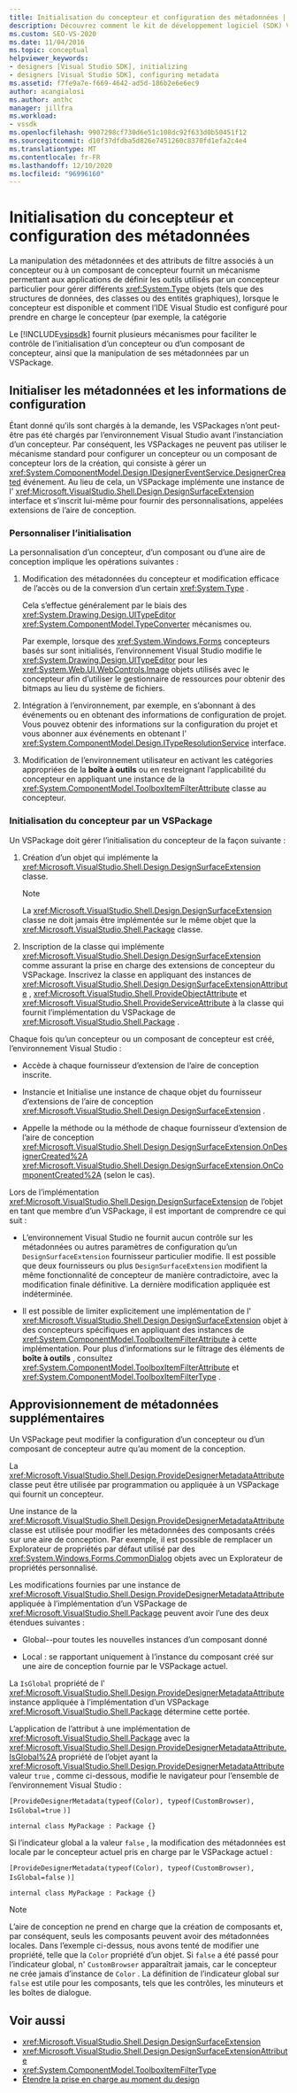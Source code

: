 ```yaml
---
title: Initialisation du concepteur et configuration des métadonnées | Microsoft Docs
description: Découvrez comment le kit de développement logiciel (SDK) Visual Studio facilite le contrôle de l’initialisation d’un composant de concepteur ou d’un concepteur, ainsi que ses métadonnées par un VSPackage.
ms.custom: SEO-VS-2020
ms.date: 11/04/2016
ms.topic: conceptual
helpviewer_keywords:
- designers [Visual Studio SDK], initializing
- designers [Visual Studio SDK], configuring metadata
ms.assetid: f7fe9a7e-f669-4642-ad5d-186b2e6e6ec9
author: acangialosi
ms.author: anthc
manager: jillfra
ms.workload:
- vssdk
ms.openlocfilehash: 9907298cf730d6e51c108dc92f633d0b50451f12
ms.sourcegitcommit: d10f37dfdba5d826e7451260c8370fd1efa2c4e4
ms.translationtype: MT
ms.contentlocale: fr-FR
ms.lasthandoff: 12/10/2020
ms.locfileid: "96996160"
---
```

# <a name="designer-initialization-and-metadata-configuration"></a>Initialisation du concepteur et configuration des métadonnées

La manipulation des métadonnées et des attributs de filtre associés à un concepteur ou à un composant de concepteur fournit un mécanisme permettant aux applications de définir les outils utilisés par un concepteur particulier pour gérer différents <xref:System.Type> objets (tels que des structures de données, des classes ou des entités graphiques), lorsque le concepteur est disponible et comment l’IDE Visual Studio est configuré  pour prendre en charge le concepteur (par exemple, la catégorie

Le [!INCLUDE[vsipsdk](../extensibility/includes/vsipsdk_md.md)] fournit plusieurs mécanismes pour faciliter le contrôle de l’initialisation d’un concepteur ou d’un composant de concepteur, ainsi que la manipulation de ses métadonnées par un VSPackage.

## <a name="initialize-metadata-and-configuration-information"></a>Initialiser les métadonnées et les informations de configuration
 Étant donné qu’ils sont chargés à la demande, les VSPackages n’ont peut-être pas été chargés par l’environnement Visual Studio avant l’instanciation d’un concepteur. Par conséquent, les VSPackages ne peuvent pas utiliser le mécanisme standard pour configurer un concepteur ou un composant de concepteur lors de la création, qui consiste à gérer un <xref:System.ComponentModel.Design.IDesignerEventService.DesignerCreated> événement. Au lieu de cela, un VSPackage implémente une instance de l' <xref:Microsoft.VisualStudio.Shell.Design.DesignSurfaceExtension> interface et s’inscrit lui-même pour fournir des personnalisations, appelées extensions de l’aire de conception.

### <a name="customize-initialization"></a>Personnaliser l’initialisation

La personnalisation d’un concepteur, d’un composant ou d’une aire de conception implique les opérations suivantes :

1. Modification des métadonnées du concepteur et modification efficace de l’accès ou de la conversion d’un certain <xref:System.Type> .

    Cela s’effectue généralement par le biais des <xref:System.Drawing.Design.UITypeEditor> <xref:System.ComponentModel.TypeConverter> mécanismes ou.

    Par exemple, lorsque des <xref:System.Windows.Forms> concepteurs basés sur sont initialisés, l’environnement Visual Studio modifie le <xref:System.Drawing.Design.UITypeEditor> pour les <xref:System.Web.UI.WebControls.Image> objets utilisés avec le concepteur afin d’utiliser le gestionnaire de ressources pour obtenir des bitmaps au lieu du système de fichiers.

2. Intégration à l’environnement, par exemple, en s’abonnant à des événements ou en obtenant des informations de configuration de projet. Vous pouvez obtenir des informations sur la configuration du projet et vous abonner aux événements en obtenant l' <xref:System.ComponentModel.Design.ITypeResolutionService> interface.

3. Modification de l’environnement utilisateur en activant les catégories appropriées de la **boîte à outils** ou en restreignant l’applicabilité du concepteur en appliquant une instance de la <xref:System.ComponentModel.ToolboxItemFilterAttribute> classe au concepteur.

### <a name="designer-initialization-by-a-vspackage"></a>Initialisation du concepteur par un VSPackage

Un VSPackage doit gérer l’initialisation du concepteur de la façon suivante :

1. Création d’un objet qui implémente la <xref:Microsoft.VisualStudio.Shell.Design.DesignSurfaceExtension> classe.

   > [!NOTE]
   > La <xref:Microsoft.VisualStudio.Shell.Design.DesignSurfaceExtension> classe ne doit jamais être implémentée sur le même objet que la <xref:Microsoft.VisualStudio.Shell.Package> classe.

2. Inscription de la classe qui implémente <xref:Microsoft.VisualStudio.Shell.Design.DesignSurfaceExtension> comme assurant la prise en charge des extensions de concepteur du VSPackage. Inscrivez la classe en appliquant des instances de  <xref:Microsoft.VisualStudio.Shell.Design.DesignSurfaceExtensionAttribute> , <xref:Microsoft.VisualStudio.Shell.ProvideObjectAttribute> et <xref:Microsoft.VisualStudio.Shell.ProvideServiceAttribute> à la classe qui fournit l’implémentation du VSPackage de <xref:Microsoft.VisualStudio.Shell.Package> .

Chaque fois qu’un concepteur ou un composant de concepteur est créé, l’environnement Visual Studio :

- Accède à chaque fournisseur d’extension de l’aire de conception inscrite.

- Instancie et Initialise une instance de chaque objet du fournisseur d’extensions de l’aire de conception <xref:Microsoft.VisualStudio.Shell.Design.DesignSurfaceExtension> .

- Appelle la méthode ou la méthode de chaque fournisseur d’extension de l’aire de conception <xref:Microsoft.VisualStudio.Shell.Design.DesignSurfaceExtension.OnDesignerCreated%2A> <xref:Microsoft.VisualStudio.Shell.Design.DesignSurfaceExtension.OnComponentCreated%2A> (selon le cas).

Lors de l’implémentation <xref:Microsoft.VisualStudio.Shell.Design.DesignSurfaceExtension> de l’objet en tant que membre d’un VSPackage, il est important de comprendre ce qui suit :

- L’environnement Visual Studio ne fournit aucun contrôle sur les métadonnées ou autres paramètres de configuration qu’un `DesignSurfaceExtension` fournisseur particulier modifie. Il est possible que deux fournisseurs ou plus `DesignSurfaceExtension` modifient la même fonctionnalité de concepteur de manière contradictoire, avec la modification finale définitive. La dernière modification appliquée est indéterminée.

- Il est possible de limiter explicitement une implémentation de l' <xref:Microsoft.VisualStudio.Shell.Design.DesignSurfaceExtension> objet à des concepteurs spécifiques en appliquant des instances de <xref:System.ComponentModel.ToolboxItemFilterAttribute> à cette implémentation. Pour plus d’informations sur le filtrage des éléments de **boîte à outils** , consultez <xref:System.ComponentModel.ToolboxItemFilterAttribute> et <xref:System.ComponentModel.ToolboxItemFilterType> .

## <a name="additional-metadata-provisioning"></a>Approvisionnement de métadonnées supplémentaires

Un VSPackage peut modifier la configuration d’un concepteur ou d’un composant de concepteur autre qu’au moment de la conception.

La <xref:Microsoft.VisualStudio.Shell.Design.ProvideDesignerMetadataAttribute> classe peut être utilisée par programmation ou appliquée à un VSPackage qui fournit un concepteur.

Une instance de la <xref:Microsoft.VisualStudio.Shell.Design.ProvideDesignerMetadataAttribute> classe est utilisée pour modifier les métadonnées des composants créés sur une aire de conception. Par exemple, il est possible de remplacer un Explorateur de propriétés par défaut utilisé par des <xref:System.Windows.Forms.CommonDialog> objets avec un Explorateur de propriétés personnalisé.

Les modifications fournies par une instance de <xref:Microsoft.VisualStudio.Shell.Design.ProvideDesignerMetadataAttribute> appliquée à l’implémentation d’un VSPackage de <xref:Microsoft.VisualStudio.Shell.Package> peuvent avoir l’une des deux étendues suivantes :

- Global--pour toutes les nouvelles instances d’un composant donné

- Local : se rapportant uniquement à l’instance du composant créé sur une aire de conception fournie par le VSPackage actuel.

La `IsGlobal` propriété de l' <xref:Microsoft.VisualStudio.Shell.Design.ProvideDesignerMetadataAttribute> instance appliquée à l’implémentation d’un VSPackage <xref:Microsoft.VisualStudio.Shell.Package> détermine cette portée.

L’application de l’attribut à une implémentation de <xref:Microsoft.VisualStudio.Shell.Package> avec la <xref:Microsoft.VisualStudio.Shell.Design.ProvideDesignerMetadataAttribute.IsGlobal%2A> propriété de l’objet ayant la <xref:Microsoft.VisualStudio.Shell.Design.ProvideDesignerMetadataAttribute> valeur `true` , comme ci-dessous, modifie le navigateur pour l’ensemble de l’environnement Visual Studio :

`[ProvideDesignerMetadata(typeof(Color), typeof(CustomBrowser),`   `IsGlobal=true`  `)]`

`internal class MyPackage : Package {}`

Si l’indicateur global a la valeur `false` , la modification des métadonnées est locale par le concepteur actuel pris en charge par le VSPackage actuel :

`[ProvideDesignerMetadata(typeof(Color), typeof(CustomBrowser),`   `IsGlobal=false`  `)]`

`internal class MyPackage : Package {}`

> [!NOTE]
> L’aire de conception ne prend en charge que la création de composants et, par conséquent, seuls les composants peuvent avoir des métadonnées locales. Dans l’exemple ci-dessus, nous avons tenté de modifier une propriété, telle que la `Color` propriété d’un objet. Si `false` a été passé pour l’indicateur global, n' `CustomBrowser` apparaîtrait jamais, car le concepteur ne crée jamais d’instance de `Color` . La définition de l’indicateur global sur `false` est utile pour les composants, tels que les contrôles, les minuteurs et les boîtes de dialogue.

## <a name="see-also"></a>Voir aussi

- <xref:Microsoft.VisualStudio.Shell.Design.DesignSurfaceExtension>
- <xref:Microsoft.VisualStudio.Shell.Design.DesignSurfaceExtensionAttribute>
- <xref:System.ComponentModel.ToolboxItemFilterType>
- [Étendre la prise en charge au moment du design](/previous-versions/37899azc(v=vs.140))